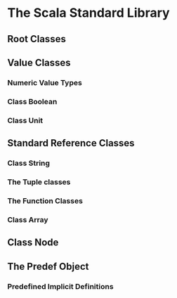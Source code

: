 # The Scala Standard Library
## Root Classes
## Value Classes
### Numeric Value Types
### Class Boolean
### Class Unit
## Standard Reference Classes
### Class String
### The Tuple classes
### The Function Classes
### Class Array
## Class Node
## The Predef Object
### Predefined Implicit Definitions
